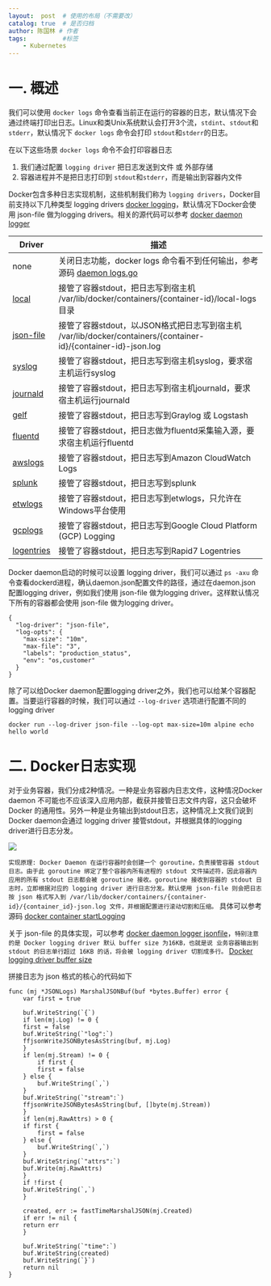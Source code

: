 ```yaml
---
layout:  post  # 使用的布局（不需要改）
catalog: true  # 是否归档
author: 陈国林 # 作者
tags:          #标签
    - Kubernetes
---
```


# 一. 概述
我们可以使用 `docker logs` 命令查看当前正在运行的容器的日志，默认情况下会通过终端打印出日志。Linux和类Unix系统默认会打开3个流，`stdint`、`stdout`和 `stderr`，默认情况下 `docker logs` 命令会打印 `stdout`和`stderr`的日志。

在以下这些场景 `docker logs` 命令不会打印容器日志

1. 我们通过配置 `logging driver` 把日志发送到文件 或 外部存储
2. 容器进程并不是把日志打印到 `stdout`和`stderr`，而是输出到容器内文件

Docker包含多种日志实现机制，这些机制我们称为 `logging drivers`，Docker目前支持以下几种类型 logging drivers [docker logging](https://docs.docker.com/config/containers/logging/configure/)，默认情况下Docker会使用 json-file 做为logging drivers。相关的源代码可以参考 [docker daemon logger](https://github.com/moby/moby/tree/master/daemon/logger)

| Driver     | 描述 |
| ---------- | --- |
| none       | 关闭日志功能，docker logs 命令看不到任何输出，参考源码 [daemon logs.go](https://github.com/moby/moby/blob/master/daemon/logs.go#L44) |
| [local](https://docs.docker.com/config/containers/logging/local/)      |  接管了容器stdout，把日志写到宿主机 /var/lib/docker/containers/{container-id}/local-logs 目录 |
| [json-file](https://docs.docker.com/config/containers/logging/json-file/)  |  接管了容器stdout，以JSON格式把日志写到宿主机 /var/lib/docker/containers/{container-id}/{container-id}-json.log |
| [syslog](https://docs.docker.com/config/containers/logging/syslog/)     | 接管了容器stdout，把日志写到宿主机syslog，要求宿主机运行syslog  |
| [journald](https://docs.docker.com/config/containers/logging/journald/)   |  接管了容器stdout，把日志写到宿主机journald，要求宿主机运行journald |
| [gelf](https://docs.docker.com/config/containers/logging/gelf/)       |  接管了容器stdout，把日志写到Graylog 或 Logstash |
| [fluentd](https://docs.docker.com/config/containers/logging/fluentd/)    |  接管了容器stdout，把日志做为fluentd采集输入源，要求宿主机运行fluentd|
| [awslogs](https://docs.docker.com/config/containers/logging/awslogs/)    |  接管了容器stdout，把日志写到Amazon CloudWatch Logs |
| [splunk](https://docs.docker.com/config/containers/logging/splunk/)     |  接管了容器stdout，把日志写到splunk |
| [etwlogs](https://docs.docker.com/config/containers/logging/etwlogs/)    |  接管了容器stdout，把日志写到etwlogs，只允许在Windows平台使用 |
| [gcplogs](https://docs.docker.com/config/containers/logging/gcplogs/)    |  接管了容器stdout，把日志写到Google Cloud Platform (GCP) Logging |
| [logentries](https://docs.docker.com/config/containers/logging/logentries/) |  接管了容器stdout，把日志写到Rapid7 Logentries |

Docker daemon启动的时候可以设置 logging driver，我们可以通过 `ps -axu` 命令查看dockerd进程，确认daemon.json配置文件的路径，通过在daemon.json配置logging driver，例如我们使用 json-file 做为logging driver。这样默认情况下所有的容器都会使用 json-file 做为logging driver。

```
{
  "log-driver": "json-file",
  "log-opts": {
    "max-size": "10m",
    "max-file": "3",
    "labels": "production_status",
    "env": "os,customer"
  }
}
```

除了可以给Docker daemon配置logging driver之外，我们也可以给某个容器配置。当要运行容器的时候，我们可以通过 `--log-driver` 选项进行配置不同的logging driver

```
docker run --log-driver json-file --log-opt max-size=10m alpine echo hello world
```

# 二. Docker日志实现
对于业务容器，我们分成2种情况。一种是业务容器内日志文件，这种情况Docker daemon 不可能也不应该深入应用内部，截获并接管日志文件内容，这只会破坏 Docker 的通用性。另外一种是业务输出到stdout日志，这种情况上文我们说到Docker daemon会通过 logging driver 接管stdout，并根据具体的logging driver进行日志分发。

![](https://github.com/chenguolin/chenguolin.github.io/blob/master/data/image/docker-logging-driver.png?raw=true)

`实现原理: Docker Daemon 在运行容器时会创建一个 goroutine，负责接管容器 stdout 日志。由于此 goroutine 绑定了整个容器内所有进程的 stdout 文件描述符，因此容器内应用的所有 stdout 日志都会被 goroutine 接收。goroutine 接收到容器的 stdout 日志时，立即根据对应的 logging driver 进行日志分发。默认使用 json-file 则会把日志按 json 格式写入到 /var/lib/docker/containers/{container-id}/{container_id}-json.log 文件，并根据配置进行滚动切割和压缩。` 具体可以参考源码 [docker container startLogging](https://github.com/moby/moby/blob/master/container/container.go#L609)

关于 json-file 的具体实现，可以参考 [docker daemon logger jsonfile](https://github.com/moby/moby/tree/master/daemon/logger/jsonfilelog)，`特别注意的是 Docker logging driver 默认 buffer size 为16KB，也就是说 业务容器输出到 stdout 的日志单行超过 16KB 的话，将会被 logging driver 切割成多行。` [Docker logging driver buffer size](https://github.com/moby/moby/blob/master/daemon/logger/copier.go#L21)

拼接日志为 json 格式的核心的代码如下
```
func (mj *JSONLogs) MarshalJSONBuf(buf *bytes.Buffer) error {
    var first = true

    buf.WriteString(`{`)
    if len(mj.Log) != 0 {
	first = false
	buf.WriteString(`"log":`)
	ffjsonWriteJSONBytesAsString(buf, mj.Log)
    }
    if len(mj.Stream) != 0 {
        if first {
	    first = false
	} else {
	    buf.WriteString(`,`)
	}
	buf.WriteString(`"stream":`)
	ffjsonWriteJSONBytesAsString(buf, []byte(mj.Stream))
    }
    if len(mj.RawAttrs) > 0 {
	if first {
	    first = false
	} else {
	    buf.WriteString(`,`)
	}
	buf.WriteString(`"attrs":`)
	buf.Write(mj.RawAttrs)
    }
    if !first {
	buf.WriteString(`,`)
    }

    created, err := fastTimeMarshalJSON(mj.Created)
    if err != nil {
	return err
    }

    buf.WriteString(`"time":`)
    buf.WriteString(created)
    buf.WriteString(`}`)
    return nil
}
```


